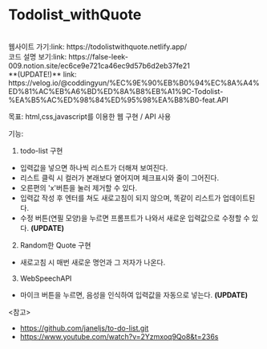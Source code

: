 # Todolist_withQuote
</br>
웹사이트 가기:link: https://todolistwithquote.netlify.app/</br>
코드 설명 보기:link: https://false-leek-009.notion.site/ec6ce9e721ca46ec9d57b6d2eb37fe21
<br>
**(UPDATE!)** link: https://velog.io/@coddingyun/%EC%9E%90%EB%B0%94%EC%8A%A4%ED%81%AC%EB%A6%BD%ED%8A%B8%EB%A1%9C-Todolist-%EA%B5%AC%ED%98%84%ED%95%98%EA%B8%B0-feat.API

목표: html,css,javascript를 이용한 웹 구현 / API 사용

기능:
1) todo-list 구현
- 입력값을 넣으면 하나씩 리스트가 더해져 보여진다.
- 리스트 클릭 시 컬러가 본래보다 옅어지며 체크표시와 줄이 그어진다.
- 오른편의 'x'버튼을 눌러 제거할 수 있다.
- 입력값 작성 후 엔터를 쳐도 새로고침이 되지 않으며, 똑같이 리스트가 업데이트된다.
- 수정 버튼(연필 모양)을 누르면 프롬프트가 나와서 새로운 입력값으로 수정할 수 있다. **(UPDATE)**
2) Random한 Quote 구현
- 새로고침 시 매번 새로운 명언과 그 저자가 나온다.
3) WebSpeechAPI
- 마이크 버튼을 누르면, 음성을 인식하여 입력값을 자동으로 넣는다. **(UPDATE)**


<참고>
- https://github.com/janeljs/to-do-list.git
- https://www.youtube.com/watch?v=2Yzmxoq9Qo8&t=236s
